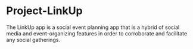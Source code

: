 # Project-LinkUp
The LinkUp app is a social event planning app that is a hybrid of social media and event-organizing features in order to corroborate and facilitate any social gatherings.
